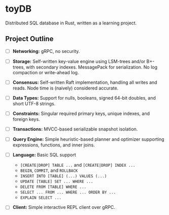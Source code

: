 # toyDB

Distributed SQL database in Rust, written as a learning project.

## Project Outline

- [ ] **Networking:** gRPC, no security.

- [ ] **Storage:** Self-written key-value engine using LSM-trees and/or B+-trees, with secondary indexes. MessagePack for serialization. No log compaction or write-ahead log.

- [ ] **Consensus:** Self-written Raft implementation, handling all writes and reads. Node time is (naively) considered accurate.

- [ ] **Data Types:** Support for nulls, booleans, signed 64-bit doubles, and short UTF-8 strings.

- [ ] **Constraints:** Singular required primary keys, unique indexes, and foreign keys.

- [ ] **Transactions:** MVCC-based serializable snapshot isolation.

- [ ] **Query Engine:** Simple heuristic-based planner and optimizer supporting expressions, functions, and inner joins.

- [ ] **Language:** Basic SQL support

  * `[CREATE|DROP] TABLE ...` and `[CREATE|DROP] INDEX ...`
  * `BEGIN`, `COMMIT`, and `ROLLBACK`
  * `INSERT INTO [TABLE] (...) VALUES (...)`
  * `UPDATE [TABLE] SET ... WHERE ...`
  * `DELETE FROM [TABLE] WHERE ...`
  * `SELECT ... FROM ... WHERE ... ORDER BY ...`
  * `EXPLAIN SELECT ...`

- [ ] **Client:** Simple interactive REPL client over gRPC.
